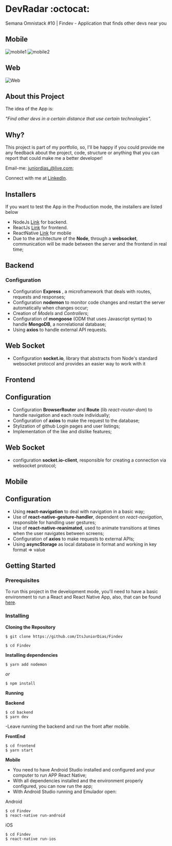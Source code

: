 # DevRadar :octocat:
Semana Omnistack #10 | Findev - Application that finds other devs near you

## Mobile
![mobile1](https://user-images.githubusercontent.com/50254416/72995009-ef947100-3dd6-11ea-8f94-8d3ee17bd822.PNG)
![mobile2](https://user-images.githubusercontent.com/50254416/72995011-ef947100-3dd6-11ea-9f28-735015995b56.PNG)

## Web
![Web](https://user-images.githubusercontent.com/50254416/72995015-f1f6cb00-3dd6-11ea-8d21-6bcf05f10a59.PNG)


 ## About this Project

The idea of the App is:

_"Find other devs in a certain distance that use certain technologies"._
 
## Why?
This project is part of my portfolio, so, I'll be happy if you could provide me any feedback about the project, code, structure or anything that you can report that could make me a better developer!

Email-me: juniordias_@live.com;

Connect with me at [LinkedIn](https://www.linkedin.com/in/alexandre-junior-236894190/).

## Installers
If you want to test the App in the Production mode, the installers are listed below
- NodeJs [Link](https://nodejs.org/en/download/) for backend.
- ReactJs [Link](https://reactjs.org/docs/getting-started.html) for frontend.
- ReactNative [Link](https://facebook.github.io/react-native/docs/getting-started) for mobile
- Due to the architecture of the **Node**, through a **websocket**, communication will be made between the server and the frontend in real time;

## Backend

### Configuration

  - Configuration **Express** , a microframework that deals with routes, requests and responses;
- Configuration **nodemon** to monitor code changes and restart the server automatically when changes occur;
- Creation of *Models* and *Controllers*;
- Configuration of **mongoose** (ODM that uses Javascript syntax) to handle **MongoDB**, a nonrelational database;
- Using **axios** to handle external API requests.

## Web Socket
  - Configuration **socket.io**, library that abstracts from Node's standard websocket protocol and provides an easier way to work with it
  
## Frontend

## Configuration
  - Configuration **BrowserRouter** and **Route** (lib *react-router-dom*) to handle navigation and each route individually;
  - Configuration of **axios** to make the request to the database;
  - Stylization of github Login pages and user listings;
  - Implementation of the like and dislike features;

## Web Socket
  - configuration **socket.io-client**, responsible for creating a connection via websocket protocol;
  
  ## Mobile
  
  ## Configuration
  
- Using **react-navigation** to deal with navigation in a basic way;
- Use of **react-native-gesture-handler**, dependent on *react-navigation*, responsible for handling user gestures;
- Use of **react-native-reanimated**, used to animate transitions at times when the user navigates between screens;
- Configuration of **axios** to make requests to external APIs;
- Using **asyncStorage** as local database in format and working in key format => value


## Getting Started

### Prerequisites

To run this project in the development mode, you'll need to have a basic environment to run a React and React Native App, also,  that can be found [here](https://facebook.github.io/react-native/docs/getting-started).

### Installing

**Cloning the Repository**

```
$ git clone https://github.com/ItsJuniorDias/Findev

$ cd Findev
```

**Installing dependencies**

```
$ yarn add nodemon
```

_or_

```
$ npm install
```
**Running**

**Backend**

```
$ cd backend
$ yarn dev
```
-Leave running the backend and run the front after mobile.

**FrontEnd**

```
$ cd frontend
$ yarn start
```

**Mobile**
- You need to have Android Studio installed and configured and your computer to run APP React Native;
- With all dependencies installed and the environment properly configured, you can now run the app;
- With Android Studio running and Emulador open:

Android

```
$ cd Findev
$ react-native run-android
```

iOS

```
$ cd Findev
$ react-native run-ios
```




